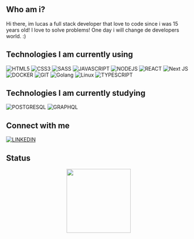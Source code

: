 ## Who am i?
Hi there, im lucas a full stack developer that love to code since i was 15 years old! I love to solve problems! One day i will change de developers world. :)
## Technologies I am currently using
![HTML5](https://img.shields.io/badge/HTML5-E34F26?style=for-the-badge&logo=html5&logoColor=white)
![CSS3](https://img.shields.io/badge/CSS3-1572B6?style=for-the-badge&logo=css3&logoColor=white)
![SASS](https://img.shields.io/badge/Sass-CC6699?style=for-the-badge&logo=sass&logoColor=white)
![JAVASCRIPT](https://img.shields.io/badge/JavaScript-323330?style=for-the-badge&logo=javascript&logoColor=F7DF1E)
![NODEJS](https://img.shields.io/badge/Node.js-43853D?style=for-the-badge&logo=node.js&logoColor=white)
![REACT](https://img.shields.io/badge/React-20232A?style=for-the-badge&logo=react&logoColor=61DAFB)
![Next JS](https://img.shields.io/badge/Next-black?style=for-the-badge&logo=next.js&logoColor=white)
![DOCKER](https://img.shields.io/badge/docker-blue?style=for-the-badge&logo=docker&logoColor=white)
![GIT](https://img.shields.io/badge/GIT-E44C30?style=for-the-badge&logo=git&logoColor=white)
![Golang](https://img.shields.io/badge/Golang-blue?style=for-the-badge&logo=go&logoColor=white)
![Linux](https://img.shields.io/badge/Linux-FCC624?style=for-the-badge&logo=linux&logoColor=black)
![TYPESCRIPT](https://img.shields.io/badge/TypeScript-007ACC?style=for-the-badge&logo=typescript&logoColor=white)

 ## Technologies I am currently studying
![POSTGRESQL](https://img.shields.io/badge/postgresql-blue?style=for-the-badge&logo=postgresql&logoColor=white)
![GRAPHQL](https://img.shields.io/badge/graphql-white?style=for-the-badge&logo=graphql&logoColor=pink)


 ## Connect with me
 [![LINKEDIN](https://img.shields.io/badge/LinkedIn-0077B5?style=for-the-badge&logo=linkedin&logoColor=white)](https://www.linkedin.com/in/lucas-bezerra-full-stack-developer/)


## Status
<div align="center">
 <img height="175em" src="https://github-readme-stats.vercel.app/api?username=S-Somnium&show_icons=true&hide=contribs,issues&theme=tokyonight&include_all_commits=true&count_private=true"/>
</div>
